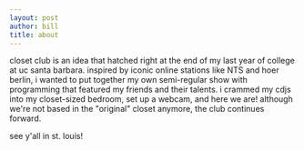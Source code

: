 ```yaml
---
layout: post
author: bill
title: about
---
```


closet club is an idea that hatched right at the end of my last year of college at uc santa barbara. inspired by iconic online stations like NTS and hoer berlin, i wanted to put together my own semi-regular show with programming that featured my friends and their talents. i crammed my cdjs into my closet-sized bedroom, set up a webcam, and here we are! although we're not based in the "original" closet anymore, the club continues forward.

see y'all in st. louis!